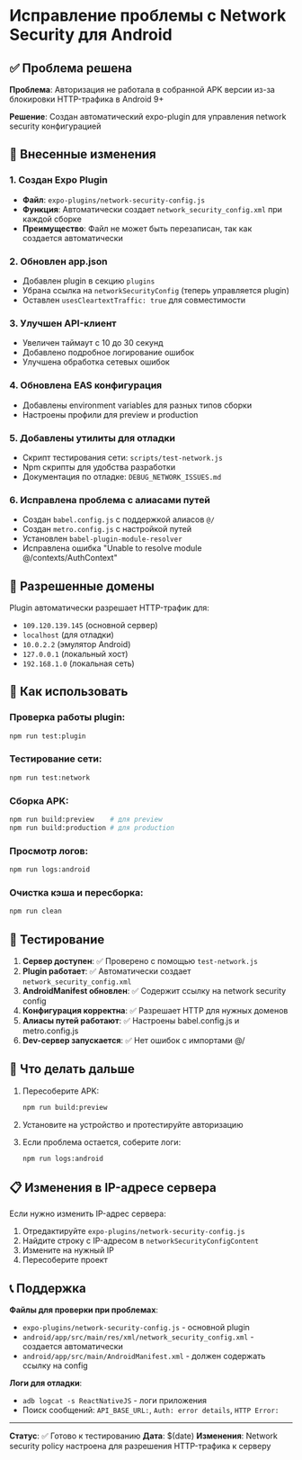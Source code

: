# Исправление проблемы с Network Security для Android

## ✅ Проблема решена

**Проблема**: Авторизация не работала в собранной APK версии из-за блокировки HTTP-трафика в Android 9+

**Решение**: Создан автоматический expo-plugin для управления network security конфигурацией

## 🔧 Внесенные изменения

### 1. Создан Expo Plugin
- **Файл**: `expo-plugins/network-security-config.js`
- **Функция**: Автоматически создает `network_security_config.xml` при каждой сборке
- **Преимущество**: Файл не может быть перезаписан, так как создается автоматически

### 2. Обновлен app.json
- Добавлен plugin в секцию `plugins`
- Убрана ссылка на `networkSecurityConfig` (теперь управляется plugin)
- Оставлен `usesCleartextTraffic: true` для совместимости

### 3. Улучшен API-клиент
- Увеличен таймаут с 10 до 30 секунд
- Добавлено подробное логирование ошибок
- Улучшена обработка сетевых ошибок

### 4. Обновлена EAS конфигурация
- Добавлены environment variables для разных типов сборки
- Настроены профили для preview и production

### 5. Добавлены утилиты для отладки
- Скрипт тестирования сети: `scripts/test-network.js`
- Npm скрипты для удобства разработки
- Документация по отладке: `DEBUG_NETWORK_ISSUES.md`

### 6. Исправлена проблема с алиасами путей
- Создан `babel.config.js` с поддержкой алиасов `@/`
- Создан `metro.config.js` с настройкой путей
- Установлен `babel-plugin-module-resolver`
- Исправлена ошибка "Unable to resolve module @/contexts/AuthContext"

## 🎯 Разрешенные домены

Plugin автоматически разрешает HTTP-трафик для:
- `109.120.139.145` (основной сервер)
- `localhost` (для отладки)
- `10.0.2.2` (эмулятор Android)
- `127.0.0.1` (локальный хост)
- `192.168.1.0` (локальная сеть)

## 🚀 Как использовать

### Проверка работы plugin:
```bash
npm run test:plugin
```

### Тестирование сети:
```bash
npm run test:network
```

### Сборка APK:
```bash
npm run build:preview    # для preview
npm run build:production # для production
```

### Просмотр логов:
```bash
npm run logs:android
```

### Очистка кэша и пересборка:
```bash
npm run clean
```

## 📱 Тестирование

1. **Сервер доступен**: ✅ Проверено с помощью `test-network.js`
2. **Plugin работает**: ✅ Автоматически создает `network_security_config.xml`
3. **AndroidManifest обновлен**: ✅ Содержит ссылку на network security config
4. **Конфигурация корректна**: ✅ Разрешает HTTP для нужных доменов
5. **Алиасы путей работают**: ✅ Настроены babel.config.js и metro.config.js
6. **Dev-сервер запускается**: ✅ Нет ошибок с импортами @/

## 🔄 Что делать дальше

1. Пересоберите APK:
   ```bash
   npm run build:preview
   ```

2. Установите на устройство и протестируйте авторизацию

3. Если проблема остается, соберите логи:
   ```bash
   npm run logs:android
   ```

## 📋 Изменения в IP-адресе сервера

Если нужно изменить IP-адрес сервера:
1. Отредактируйте `expo-plugins/network-security-config.js`
2. Найдите строку с IP-адресом в `networkSecurityConfigContent`
3. Измените на нужный IP
4. Пересоберите проект

## 📞 Поддержка

**Файлы для проверки при проблемах**:
- `expo-plugins/network-security-config.js` - основной plugin
- `android/app/src/main/res/xml/network_security_config.xml` - создается автоматически
- `android/app/src/main/AndroidManifest.xml` - должен содержать ссылку на config

**Логи для отладки**:
- `adb logcat -s ReactNativeJS` - логи приложения
- Поиск сообщений: `API_BASE_URL:`, `Auth: error details`, `HTTP Error:`

---

**Статус**: ✅ Готово к тестированию
**Дата**: $(date)
**Изменения**: Network security policy настроена для разрешения HTTP-трафика к серверу 